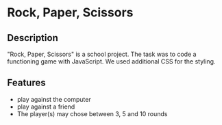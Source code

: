 # Rock, Paper, Scissors

## Description
"Rock, Paper, Scissors" is a school project. The task was to code a functioning game with JavaScript. We used additional CSS for the styling.

## Features
* play against the computer
* play against a friend
* The player(s) may chose between 3, 5 and 10 rounds
